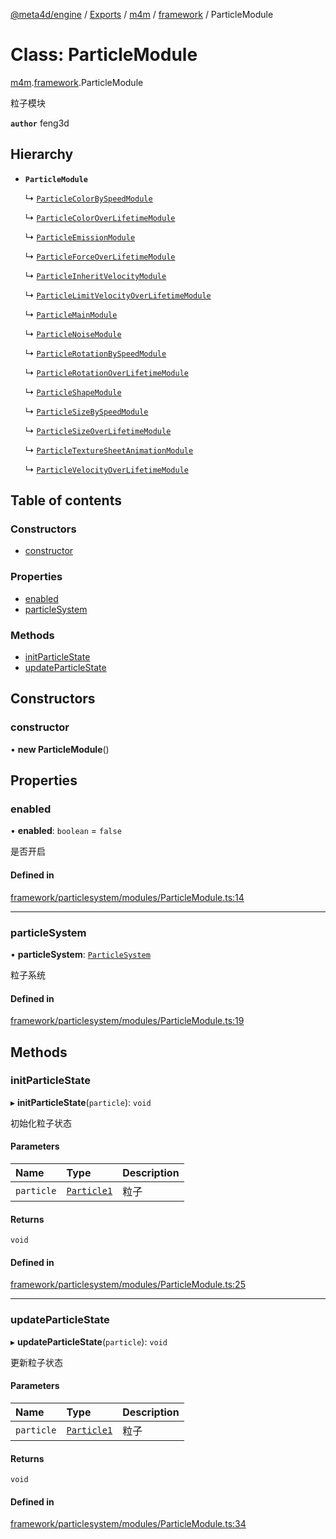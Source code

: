 [@meta4d/engine](../README.md) / [Exports](../modules.md) / [m4m](../modules/m4m.md) / [framework](../modules/m4m.framework.md) / ParticleModule

# Class: ParticleModule

[m4m](../modules/m4m.md).[framework](../modules/m4m.framework.md).ParticleModule

粒子模块

**`author`** feng3d

## Hierarchy

- **`ParticleModule`**

  ↳ [`ParticleColorBySpeedModule`](m4m.framework.ParticleColorBySpeedModule.md)

  ↳ [`ParticleColorOverLifetimeModule`](m4m.framework.ParticleColorOverLifetimeModule.md)

  ↳ [`ParticleEmissionModule`](m4m.framework.ParticleEmissionModule.md)

  ↳ [`ParticleForceOverLifetimeModule`](m4m.framework.ParticleForceOverLifetimeModule.md)

  ↳ [`ParticleInheritVelocityModule`](m4m.framework.ParticleInheritVelocityModule.md)

  ↳ [`ParticleLimitVelocityOverLifetimeModule`](m4m.framework.ParticleLimitVelocityOverLifetimeModule.md)

  ↳ [`ParticleMainModule`](m4m.framework.ParticleMainModule.md)

  ↳ [`ParticleNoiseModule`](m4m.framework.ParticleNoiseModule.md)

  ↳ [`ParticleRotationBySpeedModule`](m4m.framework.ParticleRotationBySpeedModule.md)

  ↳ [`ParticleRotationOverLifetimeModule`](m4m.framework.ParticleRotationOverLifetimeModule.md)

  ↳ [`ParticleShapeModule`](m4m.framework.ParticleShapeModule.md)

  ↳ [`ParticleSizeBySpeedModule`](m4m.framework.ParticleSizeBySpeedModule.md)

  ↳ [`ParticleSizeOverLifetimeModule`](m4m.framework.ParticleSizeOverLifetimeModule.md)

  ↳ [`ParticleTextureSheetAnimationModule`](m4m.framework.ParticleTextureSheetAnimationModule.md)

  ↳ [`ParticleVelocityOverLifetimeModule`](m4m.framework.ParticleVelocityOverLifetimeModule.md)

## Table of contents

### Constructors

- [constructor](m4m.framework.ParticleModule.md#constructor)

### Properties

- [enabled](m4m.framework.ParticleModule.md#enabled)
- [particleSystem](m4m.framework.ParticleModule.md#particlesystem)

### Methods

- [initParticleState](m4m.framework.ParticleModule.md#initparticlestate)
- [updateParticleState](m4m.framework.ParticleModule.md#updateparticlestate)

## Constructors

### constructor

• **new ParticleModule**()

## Properties

### enabled

• **enabled**: `boolean` = `false`

是否开启

#### Defined in

[framework/particlesystem/modules/ParticleModule.ts:14](https://github.com/meta4d-me/meta4d-engine/blob/cf6bfe6/src/framework/particlesystem/modules/ParticleModule.ts#L14)

___

### particleSystem

• **particleSystem**: [`ParticleSystem`](m4m.framework.ParticleSystem.md)

粒子系统

#### Defined in

[framework/particlesystem/modules/ParticleModule.ts:19](https://github.com/meta4d-me/meta4d-engine/blob/cf6bfe6/src/framework/particlesystem/modules/ParticleModule.ts#L19)

## Methods

### initParticleState

▸ **initParticleState**(`particle`): `void`

初始化粒子状态

#### Parameters

| Name | Type | Description |
| :------ | :------ | :------ |
| `particle` | [`Particle1`](m4m.framework.Particle1.md) | 粒子 |

#### Returns

`void`

#### Defined in

[framework/particlesystem/modules/ParticleModule.ts:25](https://github.com/meta4d-me/meta4d-engine/blob/cf6bfe6/src/framework/particlesystem/modules/ParticleModule.ts#L25)

___

### updateParticleState

▸ **updateParticleState**(`particle`): `void`

更新粒子状态

#### Parameters

| Name | Type | Description |
| :------ | :------ | :------ |
| `particle` | [`Particle1`](m4m.framework.Particle1.md) | 粒子 |

#### Returns

`void`

#### Defined in

[framework/particlesystem/modules/ParticleModule.ts:34](https://github.com/meta4d-me/meta4d-engine/blob/cf6bfe6/src/framework/particlesystem/modules/ParticleModule.ts#L34)
